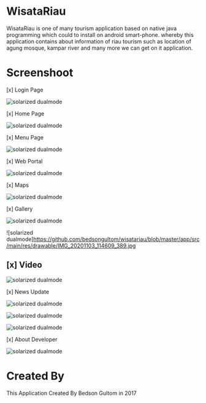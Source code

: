 # WisataRiau

WisataRiau is one of many tourism application based on native java programming which could to install on android smart-phone. whereby this application contains about information of riau tourism such as location of agung mosque, kampar river and many more we can get on it application. 

# Screenshoot

[x] Login Page

![solarized dualmode](https://github.com/bedsongultom/wisatariau/blob/master/app/src/main/res/drawable/IMG_20201103_142254_001.jpg)


[x] Home Page

![solarized dualmode](https://github.com/bedsongultom/wisatariau/blob/master/app/src/main/res/drawable/IMG_20201103_114528_670.jpg)

[x] Menu Page

![solarized dualmode](https://github.com/bedsongultom/wisatariau/blob/master/app/src/main/res/drawable/IMG_20201103_114502_176.png)

[x] Web Portal

![solarized dualmode](https://github.com/bedsongultom/wisatariau/blob/master/app/src/main/res/drawable/Screenshot_2020-11-03-14-36-34.png)

[x] Maps

![solarized dualmode](https://github.com/bedsongultom/wisatariau/blob/master/app/src/main/res/drawable/IMG_20201103_114548_028.jpg)

[x] Gallery

![solarized dualmode](https://github.com/bedsongultom/wisatariau/blob/master/app/src/main/res/drawable/IMG_20201103_114634_061.jpg)

![solarized dualmode]https://github.com/bedsongultom/wisatariau/blob/master/app/src/main/res/drawable/IMG_20201103_114609_389.jpg

## [x] Video

![solarized dualmode](https://github.com/bedsongultom/wisatariau/blob/master/app/src/main/res/drawable/IMG_20201103_114654_571.jpg)

[x] News Update

![solarized dualmode](https://github.com/bedsongultom/wisatariau/blob/master/app/src/main/res/drawable/News%20Update.png)

![solarized dualmode](https://github.com/bedsongultom/wisatariau/blob/master/app/src/main/res/drawable/News%20Update2.png)

![solarized dualmode](https://github.com/bedsongultom/wisatariau/blob/master/app/src/main/res/drawable/News%20Update3.png)

[x] About Developer

![solarized dualmode](https://github.com/bedsongultom/wisatariau/blob/master/app/src/main/res/drawable/IMG_20201103_114814_361.jpg)

# Created By
This Application Created By Bedson Gultom in 2017
